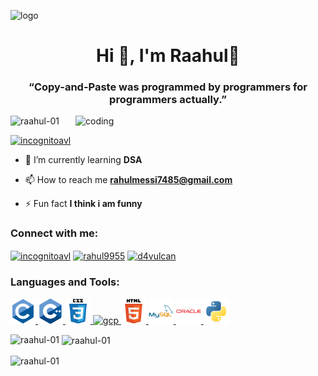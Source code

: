 ![logo](https://media.giphy.com/media/26tn33aiTi1jkl6H6/giphy.gif)
<h1 align="center">Hi 👋, I'm Raahul👾</h1>
<h3 align="center">“Copy-and-Paste was programmed by programmers for programmers actually.”</h3>
<img align="right" alt="coding" width="400" src="https://www.bing.com/th/id/OGC.75c2f842863ae2df6b3ac2d0a4d63026?pid=1.7&rurl=https%3a%2f%2fmedia0.giphy.com%2fmedia%2f26tn33aiTi1jkl6H6%2fgiphy.gif&ehk=fV4Mf2TpwiIRGBx5OKa6Uv7RTJGfI843jxXRwEAP4XA%3d">
<p align="left"> <img src="https://komarev.com/ghpvc/?username=raahul-01&label=Profile%20views&color=0e75b6&style=flat" alt="raahul-01" /> </p>

<p align="left"> <a href="https://twitter.com/incognitoavl" target="blank"><img src="https://img.shields.io/twitter/follow/incognitoavl?logo=twitter&style=for-the-badge" alt="incognitoavl" /></a> </p>

- 🌱 I’m currently learning **DSA**

- 📫 How to reach me **rahulmessi7485@gmail.com**

- ⚡ Fun fact **I think i am funny**

<h3 align="left">Connect with me:</h3>
<p align="left">
<a href="https://twitter.com/incognitoavl" target="blank"><img align="center" src="https://raw.githubusercontent.com/rahuldkjain/github-profile-readme-generator/master/src/images/icons/Social/twitter.svg" alt="incognitoavl" height="30" width="40" /></a>
<a href="https://linkedin.com/in/rahul9955" target="blank"><img align="center" src="https://raw.githubusercontent.com/rahuldkjain/github-profile-readme-generator/master/src/images/icons/Social/linked-in-alt.svg" alt="rahul9955" height="30" width="40" /></a>
<a href="https://instagram.com/d4vulcan" target="blank"><img align="center" src="https://raw.githubusercontent.com/rahuldkjain/github-profile-readme-generator/master/src/images/icons/Social/instagram.svg" alt="d4vulcan" height="30" width="40" /></a>
</p>

<h3 align="left">Languages and Tools:</h3>
<p align="left"> <a href="https://www.cprogramming.com/" target="_blank" rel="noreferrer"> <img src="https://raw.githubusercontent.com/devicons/devicon/master/icons/c/c-original.svg" alt="c" width="40" height="40"/> </a> <a href="https://www.w3schools.com/cpp/" target="_blank" rel="noreferrer"> <img src="https://raw.githubusercontent.com/devicons/devicon/master/icons/cplusplus/cplusplus-original.svg" alt="cplusplus" width="40" height="40"/> </a> <a href="https://www.w3schools.com/css/" target="_blank" rel="noreferrer"> <img src="https://raw.githubusercontent.com/devicons/devicon/master/icons/css3/css3-original-wordmark.svg" alt="css3" width="40" height="40"/> </a> <a href="https://cloud.google.com" target="_blank" rel="noreferrer"> <img src="https://www.vectorlogo.zone/logos/google_cloud/google_cloud-icon.svg" alt="gcp" width="40" height="40"/> </a> <a href="https://www.w3.org/html/" target="_blank" rel="noreferrer"> <img src="https://raw.githubusercontent.com/devicons/devicon/master/icons/html5/html5-original-wordmark.svg" alt="html5" width="40" height="40"/> </a> <a href="https://www.mysql.com/" target="_blank" rel="noreferrer"> <img src="https://raw.githubusercontent.com/devicons/devicon/master/icons/mysql/mysql-original-wordmark.svg" alt="mysql" width="40" height="40"/> </a> <a href="https://www.oracle.com/" target="_blank" rel="noreferrer"> <img src="https://raw.githubusercontent.com/devicons/devicon/master/icons/oracle/oracle-original.svg" alt="oracle" width="40" height="40"/> </a> <a href="https://www.python.org" target="_blank" rel="noreferrer"> <img src="https://raw.githubusercontent.com/devicons/devicon/master/icons/python/python-original.svg" alt="python" width="40" height="40"/> </a> </p>

<p><img align="left" src="https://github-readme-stats.vercel.app/api/top-langs?username=raahul-01&show_icons=true&locale=en&layout=compact" alt="raahul-01" /></p>

<p>&nbsp;<img align="center" src="https://github-readme-stats.vercel.app/api?username=raahul-01&show_icons=true&locale=en" alt="raahul-01" /></p>

<p><img align="center" src="https://github-readme-streak-stats.herokuapp.com/?user=raahul-01&" alt="raahul-01" /></p>

